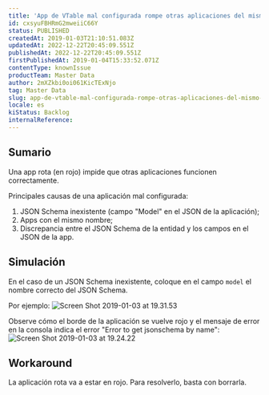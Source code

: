 ```yaml
---
title: 'App de VTable mal configurada rompe otras aplicaciones del mismo tipo'
id: cxsyuFBHRmG2mweiiC66Y
status: PUBLISHED
createdAt: 2019-01-03T21:10:51.083Z
updatedAt: 2022-12-22T20:45:09.551Z
publishedAt: 2022-12-22T20:45:09.551Z
firstPublishedAt: 2019-01-04T15:33:52.071Z
contentType: knownIssue
productTeam: Master Data
author: 2mXZkbi0oi061KicTExNjo
tag: Master Data
slug: app-de-vtable-mal-configurada-rompe-otras-aplicaciones-del-mismo-tipo
locale: es
kiStatus: Backlog
internalReference: 
---
```


## Sumario

Una app rota (en rojo) impide que otras aplicaciones funcionen correctamente.

Principales causas de una aplicación mal configurada:
1. JSON Schema inexistente (campo "Model" en el JSON de la aplicación);
2. Apps con el mismo nombre;
3. Discrepancia entre el JSON Schema de la entidad y los campos en el JSON de la app.

## Simulación

En el caso de un JSON Schema inexistente, coloque en el campo `model` el nombre correcto del JSON Schema.

Por ejemplo: ![Screen Shot 2019-01-03 at 19.31.53](https://images.ctfassets.net/alneenqid6w5/EVwmyhWMmGmcs2Y8wEQiw/ddbf9f821818f2c061a5f262ee43e675/Screen_Shot_2019-01-03_at_19.31.53.png)

Observe cómo el borde de la aplicación se vuelve rojo y el mensaje de error en la consola indica el error "Error to get jsonschema by name": ![Screen Shot 2019-01-03 at 19.24.22](https://images.ctfassets.net/alneenqid6w5/62I23QUXPauQGGcUcoCucK/b484536ae3e462823b7715ff52a737ea/Screen_Shot_2019-01-03_at_19.24.22.png)


## Workaround

La aplicación rota va a estar en rojo. Para resolverlo, basta con borrarla.

